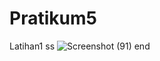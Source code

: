 # Pratikum5
Latihan1
ss
![Screenshot (91)](https://user-images.githubusercontent.com/92711595/144774890-04e97185-02a1-4708-b7bb-7ab2b299a490.png)
end
